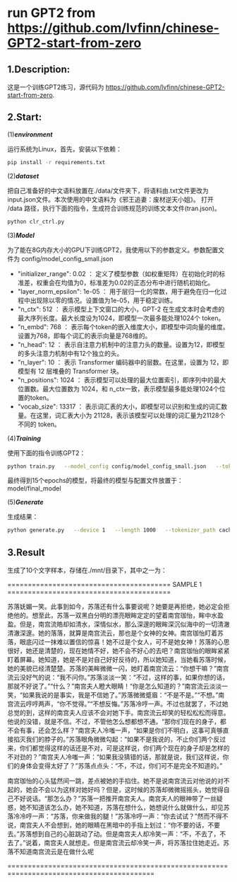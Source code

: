 run GPT2 from https://github.com/lvfinn/chinese-GPT2-start-from-zero
==

1.Description:
---
这是一个训练GPT2练习，源代码为 https://github.com/lvfinn/chinese-GPT2-start-from-zero.

2.Start:
----
(1)***environment***

运行系统为Linux，首先，安装以下依赖：
```bash
pip install -r requirements.txt
```

(2)***dataset***

把自己准备好的中文语料放置在./data/文件夹下，将语料由.txt文件更改为input.json文件。本次使用的中文语料为《邪王追妻：废材逆天小姐》。
打开 /data 路径，执行下面的指令，生成符合训练规范的训练文本文件(tran.json)。
```bash
python clr_ctrl.py
```

(3)***Model***

为了能在8G内存大小的GPU下训练GPT2，我使用以下的参数定义。参数配置文件为 config/model_config_small.json

- "initializer_range": 0.02 ： 定义了模型参数（如权重矩阵）在初始化时的标准差，权重会在均值为0，标准差为0.02的正态分布中进行随机初始化。
- "layer_norm_epsilon": 1e-05 ： 用于层归一化的常数，用于避免在归一化过程中出现除以零的情况。设置值为1e-05，用于稳定训练。
- "n_ctx": 512 ： 表示模型上下文窗口的大小，GPT-2 在生成文本时会考虑的最大序列长度。最大长度设为1024，即模型一次最多能处理1024个 token。
- "n_embd": 768 ： 表示每个token的嵌入维度大小，即模型中词向量的维度。设置为768，即每个词汇的表示向量是768维的。
- "n_head": 12 ： 表示自注意力机制中的注意力头的数量。设置为12，即模型的多头注意力机制中有12个独立的头。
- "n_layer": 10 ： 表示 Transformer 编码器中的层数。在这里，设置为 12，即模型有 12 层堆叠的 Transformer 块。
- "n_positions": 1024 ： 表示模型可以处理的最大位置索引，即序列中的最大位置数。最大位置数为 1024，和 n_ctx一致，表示模型最多能处理1024个位置的token。
- "vocab_size": 13317 ： 表示词汇表的大小，即模型可以识别和生成的词汇数量。在这里，词汇表大小为 21128，表示该模型可以处理的词汇量为21128个不同的 token。


(4)***Training***

使用下面的指令训练GPT2：
```bash
python train.py   --model_config config/model_config_small.json   --tokenized_data_path data/tokenized/   --tokenizer_path cache/vocab_small.txt   --raw_data_path data/train.json   --epochs 15   --log_step 200   --stride 512   --output_dir model/   --device 0,1   --num_pieces 100   --raw
```

最终得到15个epochs的模型，将最终的模型与配置文件放置于：model/final_model

(5)***Generate***

生成结果：
```bash
python generate.py   --device 1   --length 1000   --tokenizer_path cache/vocab_small.txt   --model_path model/final_model   --prefix "[CLS]苏落妩媚一笑"   --topp 1   --temperature 1.0 --save_samples --save_samples_path ./mnt/
```

3.Result
--
生成了10个文字样本，存储在./mnt/目录下，其中之一为：

======================================== SAMPLE 1 ========================================

苏落妩媚一笑。此事到如今，苏落还有什么事要说呢？她要是再拒绝，她必定会拒绝他的。想至此，苏落一双黑白分明的漂亮眼眸定定的望着南宫珈怡，眸中水盈盈。但是，南宫流皓却如清水，深情似水，那么深邃的眼眸深沉似海中的一切清澈清澈深邃。她的落落，就算是南宫流云，那也是个女神的女神。南宫珈怡盯着苏落，眼底闪过一抹难以置信的惊喜！她不过是个女人，可不是她女神！苏落的心思很好，她还是清楚的，现在她情不好，她不会不好心的去吧？南宫珈怡的眼眸紧紧盯着屏幕。她知道，她是不是对自己好好反待的，所以她知道，当她看苏落时候，她的美貌已经清楚楚。苏落的美眸微微一闪，她盯着南宫流云：“你想干嘛？”南宫流云没好气的说：“我不问你。”苏落淡淡一笑：“不过，这样的事，如果你想的话，那就不好说了。”“什么？”南宫夫人瞪大眼睛！“你是怎么知道的？”南宫流云淡淡一笑，“如果我说的是事实，我是不信她了。”苏落微微蹙眉：“不是不是。”“不想。”南宫流云哼哼两声，“你不觉得。”“不想反悔。”苏落冷哼一声。不过也就罢了，不过她总觉的到，这样的南宫夫人应该不会对她下手。南宫流云却笑的轻松松松而得意。他说的没错，就是不信。不过，不管他怎么想都想不通。“那你们现在的身子，都不会有事，还会怎么样？”南宫夫人冷嗤一声，“如果是你们不明白，这事可真够直接掐灭我们的脖子的。”苏落眼角微微勾起：“如果不是我说的，不止你们两个反过来，你们都觉得这样的话还是不对，可是这样说，你们两个现在的身子却是怎样的不对劲的？”南宫夫人冷嗤一声：“如果我没猜错的话，那就是说，我们这样说，你们的身体会变得太好了？”苏落点点头：“不，不过，你们可不是完全不知道的。”

南宫珈怡的心头猛然间一跳，差点被她的手掐住。她不是说南宫流云对他说的对不起的，她会不会以为这样对她好吗？但是，这时候的苏落却微微摇摇头，她觉得自己不好说话。“那怎么办？”苏落一把推开南宫夫人。南宫夫人的眼神带了一丝疑惑，她不知道该怎么办，她不知道，苏落在想什么，她想说什么就做什么，却见苏落冷冷哼一声：“苏落，你来做我的腿！”苏落冷哼一声：“你去试试？”然而不得不说，南宫夫人不会想到，她的眼睛在黑暗中的手指上划过：“你不要的话，不要去。”苏落想到自己的心脏跳动了动。但是南宫夫人却冷笑一声：“不，不去了，不去了。”说着，南宫夫人就想走。但是南宫流云却冷笑一声，将苏落拉住她走近。苏落不知道南宫流云是在做什么呢

==========================================================================================
